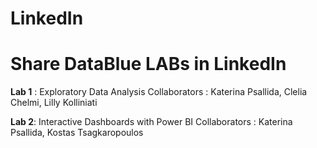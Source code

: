 # LinkedIn
 # Share DataBlue LABs in LinkedIn

**Lab 1** : Exploratory Data Analysis 
        Collaborators : Katerina Psallida, Clelia Chelmi, Lilly Kolliniati

**Lab 2**: Interactive Dashboards with Power BI
        Collaborators : Katerina Psallida, Kostas Tsagkaropoulos       